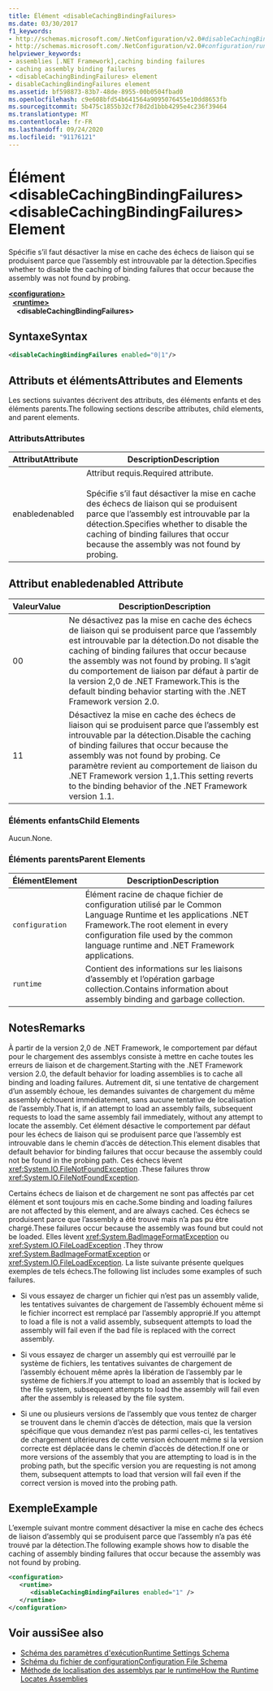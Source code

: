 ```yaml
---
title: Élément <disableCachingBindingFailures>
ms.date: 03/30/2017
f1_keywords:
- http://schemas.microsoft.com/.NetConfiguration/v2.0#disableCachingBindingFailures
- http://schemas.microsoft.com/.NetConfiguration/v2.0#configuration/runtime/disableCachingBindingFailures
helpviewer_keywords:
- assemblies [.NET Framework],caching binding failures
- caching assembly binding failures
- <disableCachingBindingFailures> element
- disableCachingBindingFailures element
ms.assetid: bf598873-83b7-48de-8955-00b0504fbad0
ms.openlocfilehash: c9e608bfd54b641564a9095076455e10dd8653fb
ms.sourcegitcommit: 5b475c1855b32cf78d2d1bbb4295e4c236f39464
ms.translationtype: MT
ms.contentlocale: fr-FR
ms.lasthandoff: 09/24/2020
ms.locfileid: "91176121"
---
```

# <a name="disablecachingbindingfailures-element"></a><span data-ttu-id="dfd4a-102">Élément \<disableCachingBindingFailures></span><span class="sxs-lookup"><span data-stu-id="dfd4a-102">\<disableCachingBindingFailures> Element</span></span>

<span data-ttu-id="dfd4a-103">Spécifie s’il faut désactiver la mise en cache des échecs de liaison qui se produisent parce que l’assembly est introuvable par la détection.</span><span class="sxs-lookup"><span data-stu-id="dfd4a-103">Specifies whether to disable the caching of binding failures that occur because the assembly was not found by probing.</span></span>  
  
[**\<configuration>**](../configuration-element.md)\
&nbsp;&nbsp;[**\<runtime>**](runtime-element.md)\
&nbsp;&nbsp;&nbsp;&nbsp;**\<disableCachingBindingFailures>**  
  
## <a name="syntax"></a><span data-ttu-id="dfd4a-104">Syntaxe</span><span class="sxs-lookup"><span data-stu-id="dfd4a-104">Syntax</span></span>  
  
```xml  
<disableCachingBindingFailures enabled="0|1"/>  
```  
  
## <a name="attributes-and-elements"></a><span data-ttu-id="dfd4a-105">Attributs et éléments</span><span class="sxs-lookup"><span data-stu-id="dfd4a-105">Attributes and Elements</span></span>  

 <span data-ttu-id="dfd4a-106">Les sections suivantes décrivent des attributs, des éléments enfants et des éléments parents.</span><span class="sxs-lookup"><span data-stu-id="dfd4a-106">The following sections describe attributes, child elements, and parent elements.</span></span>  
  
### <a name="attributes"></a><span data-ttu-id="dfd4a-107">Attributs</span><span class="sxs-lookup"><span data-stu-id="dfd4a-107">Attributes</span></span>  
  
|<span data-ttu-id="dfd4a-108">Attribut</span><span class="sxs-lookup"><span data-stu-id="dfd4a-108">Attribute</span></span>|<span data-ttu-id="dfd4a-109">Description</span><span class="sxs-lookup"><span data-stu-id="dfd4a-109">Description</span></span>|  
|---------------|-----------------|  
|<span data-ttu-id="dfd4a-110">enabled</span><span class="sxs-lookup"><span data-stu-id="dfd4a-110">enabled</span></span>|<span data-ttu-id="dfd4a-111">Attribut requis.</span><span class="sxs-lookup"><span data-stu-id="dfd4a-111">Required attribute.</span></span><br /><br /> <span data-ttu-id="dfd4a-112">Spécifie s’il faut désactiver la mise en cache des échecs de liaison qui se produisent parce que l’assembly est introuvable par la détection.</span><span class="sxs-lookup"><span data-stu-id="dfd4a-112">Specifies whether to disable the caching of binding failures that occur because the assembly was not found by probing.</span></span>|  
  
## <a name="enabled-attribute"></a><span data-ttu-id="dfd4a-113">Attribut enabled</span><span class="sxs-lookup"><span data-stu-id="dfd4a-113">enabled Attribute</span></span>  
  
|<span data-ttu-id="dfd4a-114">Valeur</span><span class="sxs-lookup"><span data-stu-id="dfd4a-114">Value</span></span>|<span data-ttu-id="dfd4a-115">Description</span><span class="sxs-lookup"><span data-stu-id="dfd4a-115">Description</span></span>|  
|-----------|-----------------|  
|<span data-ttu-id="dfd4a-116">0</span><span class="sxs-lookup"><span data-stu-id="dfd4a-116">0</span></span>|<span data-ttu-id="dfd4a-117">Ne désactivez pas la mise en cache des échecs de liaison qui se produisent parce que l’assembly est introuvable par la détection.</span><span class="sxs-lookup"><span data-stu-id="dfd4a-117">Do not disable the caching of binding failures that occur because the assembly was not found by probing.</span></span> <span data-ttu-id="dfd4a-118">Il s’agit du comportement de liaison par défaut à partir de la version 2,0 de .NET Framework.</span><span class="sxs-lookup"><span data-stu-id="dfd4a-118">This is the default binding behavior starting with the .NET Framework version 2.0.</span></span>|  
|<span data-ttu-id="dfd4a-119">1</span><span class="sxs-lookup"><span data-stu-id="dfd4a-119">1</span></span>|<span data-ttu-id="dfd4a-120">Désactivez la mise en cache des échecs de liaison qui se produisent parce que l’assembly est introuvable par la détection.</span><span class="sxs-lookup"><span data-stu-id="dfd4a-120">Disable the caching of binding failures that occur because the assembly was not found by probing.</span></span> <span data-ttu-id="dfd4a-121">Ce paramètre revient au comportement de liaison du .NET Framework version 1,1.</span><span class="sxs-lookup"><span data-stu-id="dfd4a-121">This setting reverts to the binding behavior of the .NET Framework version 1.1.</span></span>|  
  
### <a name="child-elements"></a><span data-ttu-id="dfd4a-122">Éléments enfants</span><span class="sxs-lookup"><span data-stu-id="dfd4a-122">Child Elements</span></span>  

 <span data-ttu-id="dfd4a-123">Aucun.</span><span class="sxs-lookup"><span data-stu-id="dfd4a-123">None.</span></span>  
  
### <a name="parent-elements"></a><span data-ttu-id="dfd4a-124">Éléments parents</span><span class="sxs-lookup"><span data-stu-id="dfd4a-124">Parent Elements</span></span>  
  
|<span data-ttu-id="dfd4a-125">Élément</span><span class="sxs-lookup"><span data-stu-id="dfd4a-125">Element</span></span>|<span data-ttu-id="dfd4a-126">Description</span><span class="sxs-lookup"><span data-stu-id="dfd4a-126">Description</span></span>|  
|-------------|-----------------|  
|`configuration`|<span data-ttu-id="dfd4a-127">Élément racine de chaque fichier de configuration utilisé par le Common Language Runtime et les applications .NET Framework.</span><span class="sxs-lookup"><span data-stu-id="dfd4a-127">The root element in every configuration file used by the common language runtime and .NET Framework applications.</span></span>|  
|`runtime`|<span data-ttu-id="dfd4a-128">Contient des informations sur les liaisons d’assembly et l’opération garbage collection.</span><span class="sxs-lookup"><span data-stu-id="dfd4a-128">Contains information about assembly binding and garbage collection.</span></span>|  
  
## <a name="remarks"></a><span data-ttu-id="dfd4a-129">Notes</span><span class="sxs-lookup"><span data-stu-id="dfd4a-129">Remarks</span></span>  

 <span data-ttu-id="dfd4a-130">À partir de la version 2,0 de .NET Framework, le comportement par défaut pour le chargement des assemblys consiste à mettre en cache toutes les erreurs de liaison et de chargement.</span><span class="sxs-lookup"><span data-stu-id="dfd4a-130">Starting with the .NET Framework version 2.0, the default behavior for loading assemblies is to cache all binding and loading failures.</span></span> <span data-ttu-id="dfd4a-131">Autrement dit, si une tentative de chargement d’un assembly échoue, les demandes suivantes de chargement du même assembly échouent immédiatement, sans aucune tentative de localisation de l’assembly.</span><span class="sxs-lookup"><span data-stu-id="dfd4a-131">That is, if an attempt to load an assembly fails, subsequent requests to load the same assembly fail immediately, without any attempt to locate the assembly.</span></span> <span data-ttu-id="dfd4a-132">Cet élément désactive le comportement par défaut pour les échecs de liaison qui se produisent parce que l’assembly est introuvable dans le chemin d’accès de détection.</span><span class="sxs-lookup"><span data-stu-id="dfd4a-132">This element disables that default behavior for binding failures that occur because the assembly could not be found in the probing path.</span></span> <span data-ttu-id="dfd4a-133">Ces échecs lèvent <xref:System.IO.FileNotFoundException> .</span><span class="sxs-lookup"><span data-stu-id="dfd4a-133">These failures throw <xref:System.IO.FileNotFoundException>.</span></span>  
  
 <span data-ttu-id="dfd4a-134">Certains échecs de liaison et de chargement ne sont pas affectés par cet élément et sont toujours mis en cache.</span><span class="sxs-lookup"><span data-stu-id="dfd4a-134">Some binding and loading failures are not affected by this element, and are always cached.</span></span> <span data-ttu-id="dfd4a-135">Ces échecs se produisent parce que l’assembly a été trouvé mais n’a pas pu être chargé.</span><span class="sxs-lookup"><span data-stu-id="dfd4a-135">These failures occur because the assembly was found but could not be loaded.</span></span> <span data-ttu-id="dfd4a-136">Elles lèvent <xref:System.BadImageFormatException> ou <xref:System.IO.FileLoadException> .</span><span class="sxs-lookup"><span data-stu-id="dfd4a-136">They throw <xref:System.BadImageFormatException> or <xref:System.IO.FileLoadException>.</span></span> <span data-ttu-id="dfd4a-137">La liste suivante présente quelques exemples de tels échecs.</span><span class="sxs-lookup"><span data-stu-id="dfd4a-137">The following list includes some examples of such failures.</span></span>  
  
- <span data-ttu-id="dfd4a-138">Si vous essayez de charger un fichier qui n’est pas un assembly valide, les tentatives suivantes de chargement de l’assembly échouent même si le fichier incorrect est remplacé par l’assembly approprié.</span><span class="sxs-lookup"><span data-stu-id="dfd4a-138">If you attempt to load a file is not a valid assembly, subsequent attempts to load the assembly will fail even if the bad file is replaced with the correct assembly.</span></span>  
  
- <span data-ttu-id="dfd4a-139">Si vous essayez de charger un assembly qui est verrouillé par le système de fichiers, les tentatives suivantes de chargement de l’assembly échouent même après la libération de l’assembly par le système de fichiers.</span><span class="sxs-lookup"><span data-stu-id="dfd4a-139">If you attempt to load an assembly that is locked by the file system, subsequent attempts to load the assembly will fail even after the assembly is released by the file system.</span></span>  
  
- <span data-ttu-id="dfd4a-140">Si une ou plusieurs versions de l’assembly que vous tentez de charger se trouvent dans le chemin d’accès de détection, mais que la version spécifique que vous demandez n’est pas parmi celles-ci, les tentatives de chargement ultérieures de cette version échouent même si la version correcte est déplacée dans le chemin d’accès de détection.</span><span class="sxs-lookup"><span data-stu-id="dfd4a-140">If one or more versions of the assembly that you are attempting to load is in the probing path, but the specific version you are requesting is not among them, subsequent attempts to load that version will fail even if the correct version is moved into the probing path.</span></span>  
  
## <a name="example"></a><span data-ttu-id="dfd4a-141">Exemple</span><span class="sxs-lookup"><span data-stu-id="dfd4a-141">Example</span></span>  

 <span data-ttu-id="dfd4a-142">L’exemple suivant montre comment désactiver la mise en cache des échecs de liaison d’assembly qui se produisent parce que l’assembly n’a pas été trouvé par la détection.</span><span class="sxs-lookup"><span data-stu-id="dfd4a-142">The following example shows how to disable the caching of assembly binding failures that occur because the assembly was not found by probing.</span></span>  
  
```xml  
<configuration>  
   <runtime>  
      <disableCachingBindingFailures enabled="1" />  
   </runtime>  
</configuration>  
```  
  
## <a name="see-also"></a><span data-ttu-id="dfd4a-143">Voir aussi</span><span class="sxs-lookup"><span data-stu-id="dfd4a-143">See also</span></span>

- [<span data-ttu-id="dfd4a-144">Schéma des paramètres d'exécution</span><span class="sxs-lookup"><span data-stu-id="dfd4a-144">Runtime Settings Schema</span></span>](index.md)
- [<span data-ttu-id="dfd4a-145">Schéma du fichier de configuration</span><span class="sxs-lookup"><span data-stu-id="dfd4a-145">Configuration File Schema</span></span>](../index.md)
- [<span data-ttu-id="dfd4a-146">Méthode de localisation des assemblys par le runtime</span><span class="sxs-lookup"><span data-stu-id="dfd4a-146">How the Runtime Locates Assemblies</span></span>](../../../deployment/how-the-runtime-locates-assemblies.md)
